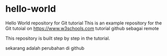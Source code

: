 # hello-world
Hello World repository for Git tutorial
This is an example repository for the Git tutoial on https://www.w3schools.com
tutorial github sebagai remote

This repository is built step by step in the tutorial.

sekarang adalah perubahan di github
